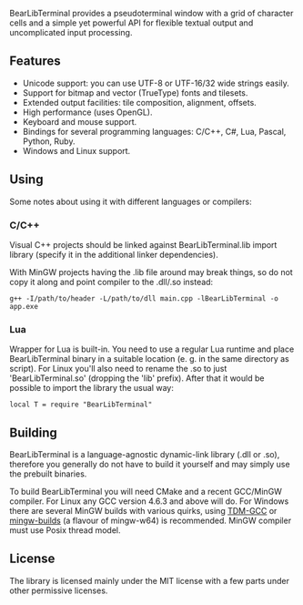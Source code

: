 BearLibTerminal provides a pseudoterminal window with a grid of character cells and a simple yet powerful API for flexible textual output and uncomplicated input processing.

## Features ##

* Unicode support: you can use UTF-8 or UTF-16/32 wide strings easily.
* Support for bitmap and vector (TrueType) fonts and tilesets.
* Extended output facilities: tile composition, alignment, offsets.
* High performance (uses OpenGL).
* Keyboard and mouse support.
* Bindings for several programming languages: С/С++, C#, Lua, Pascal, Python, Ruby.
* Windows and Linux support.


## Using ##

Some notes about using it with different languages or compilers:

### C/C++ ###

Visual C++ projects should be linked against BearLibTerminal.lib import library (specify it in the additional linker dependencies).

With MinGW projects having the .lib file around may break things, so do not copy it along and point compiler to the .dll/.so instead:

    g++ -I/path/to/header -L/path/to/dll main.cpp -lBearLibTerminal -o app.exe

### Lua ###

Wrapper for Lua is built-in. You need to use a regular Lua runtime and place BearLibTerminal binary in a suitable location (e. g. in the same directory as script). For Linux you'll also need to rename the .so to just 'BearLibTerminal.so' (dropping the 'lib' prefix). After that it would be possible to import the library the usual way:

    local T = require "BearLibTerminal"


## Building ##

BearLibTerminal is a language-agnostic dynamic-link library (.dll or .so), therefore you generally do not have to build it yourself and may simply use the prebuilt binaries.

To build BearLibTerminal you will need CMake and a recent GCC/MinGW compiler. For Linux any GCC version 4.6.3 and above will do. For Windows there are several MinGW builds with various quirks, using [TDM-GCC](http://tdm-gcc.tdragon.net/) or [mingw-builds](http://mingw-w64.org/doku.php/download/mingw-builds) (a flavour of mingw-w64) is recommended. MinGW compiler must use Posix thread model.


## License ##

The library is licensed mainly under the MIT license with a few parts under other permissive licenses.